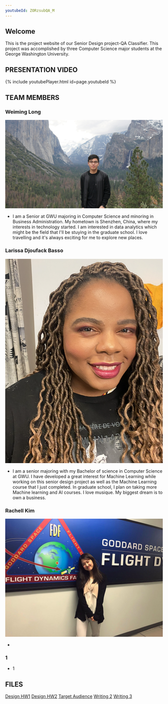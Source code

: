 ```yaml
---
youtubeId: ZORzsubQA_M
---
```

## Welcome

This is the project website of our Senior Design project-QA Classifier. This project was accomplished by three Computer Science major students at the George Washington University.

## PRESENTATION VIDEO
{% include youtubePlayer.html id=page.youtubeId %}

## TEAM MEMBERS
### Weiming Long
![image](images/Weiming.jpg)

- I am a Senior at GWU majoring in Computer Science and minoring in Business Administration. My hometown is Shenzhen, China, where my interests in technology started. I am interested in data analytics which might be the field that I'll be stuying in the graduate school. I love travelling and it's always exciting for me to explore new places.



### Larissa Djoufack Basso
![image](images/larissa.png)

- I am a senior majoring with my Bachelor of science in Computer Science at GWU. I have developed a great interest for Machine Learning while working on this senior design project as well as the Machine Learning course that I just completed. In graduate school, I plan on taking more Machine learning and AI courses. I love musique. My biggest dream is to own a business. 

### Rachell Kim
![image](images/Rachell.jpg)

- 


### 1
- 1


## FILES

[Design HW1](https://weiminglong.github.io/QA-Classifier/files/Design-HW1.pdf)
[Design HW2](https://weiminglong.github.io/QA-Classifier/files/Design-HW2.pdf)
[Target Audience](https://weiminglong.github.io/QA-Classifier/files/Target-Audience.docx)
[Writing 2](https://weiminglong.github.io/QA-Classifier/files/Team-11-Writing-2.docx)
[Writing 3](files/Design-HW1.pdf)

